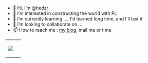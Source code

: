 - 👋 Hi, I’m @hedzr
- 👀 I’m interested in constructing the world with PL
- 🌱 I’m currently learning ..., I'd learned long time, and I'll last it
- 💞️ I’m looking to collaborate on ...
- 📫 How to reach me : [my blog](https://hedzr.com/), mail me or t me

<!-- -->

<table><tr><td>
  
[![](https://github-readme-stats.vercel.app/api?username=hedzr&show_icons=true&hide=issues,contribs&theme=dracula&hide_border=true)](https://github.com/hedzr)

  </td><td>
  <!--
[![Top Langs](https://github-readme-stats.vercel.app/api/top-langs/?username=hedzr&exclude_repo=adminLTE-app,notes-vuepress,cmake-hello,tricentech-triot&layout=compact&theme=dracula&hide_border=true&langs_count=6)](https://github.com/hedzr)
-->
</td></tr></table>

<!--
[![willianrod's wakatime stats](https://github-readme-stats.vercel.app/api/wakatime?username=hedzr&theme=radical)](https://github.com/hedzr)
-->

<!---
hedzr/hedzr is a ✨ special ✨ repository because its `README.md` (this file) appears on your GitHub profile.
You can click the Preview link to take a look at your changes.
--->
